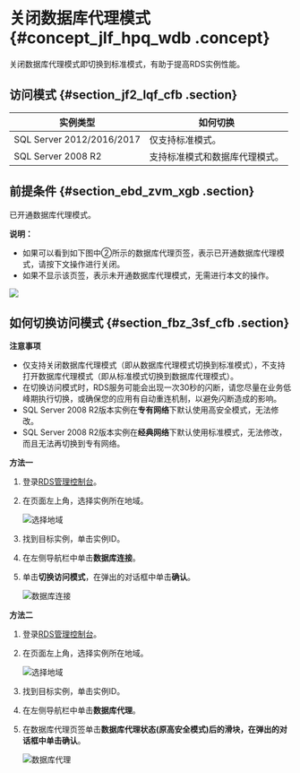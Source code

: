 # 关闭数据库代理模式 {#concept_jlf_hpq_wdb .concept}

关闭数据库代理模式即切换到标准模式，有助于提高RDS实例性能。

## 访问模式 {#section_jf2_lqf_cfb .section}

|实例类型|如何切换|
|----|----|
|SQL Server 2012/2016/2017|仅支持标准模式。|
|SQL Server 2008 R2|支持标准模式和数据库代理模式。|

## 前提条件 {#section_ebd_zvm_xgb .section}

已开通数据库代理模式。

**说明：** 

-   如果可以看到如下图中②所示的数据库代理页签，表示已开通数据库代理模式，请按下文操作进行关闭。
-   如果不显示该页签，表示未开通数据库代理模式，无需进行本文的操作。

![](http://static-aliyun-doc.oss-cn-hangzhou.aliyuncs.com/assets/img/7942/155539293339637_zh-CN.png)

## 如何切换访问模式 {#section_fbz_3sf_cfb .section}

**注意事项**

-   仅支持关闭数据库代理模式（即从数据库代理模式切换到标准模式），不支持打开数据库代理模式（即从标准模式切换到数据库代理模式）。
-   在切换访问模式时，RDS服务可能会出现一次30秒的闪断，请您尽量在业务低峰期执行切换，或确保您的应用有自动重连机制，以避免闪断造成的影响。
-   SQL Server 2008 R2版本实例在**专有网络**下默认使用高安全模式，无法修改。
-   SQL Server 2008 R2版本实例在**经典网络**下默认使用标准模式，无法修改，而且无法再切换到专有网络。

**方法一**

1.  登录[RDS管理控制台](https://rds.console.aliyun.com/)。
2.  在页面左上角，选择实例所在地域。

    ![选择地域](http://static-aliyun-doc.oss-cn-hangzhou.aliyuncs.com/assets/img/7814/155539293336543_zh-CN.png)

3.  找到目标实例，单击实例ID。
4.  在左侧导航栏中单击**数据库连接**。
5.  单击**切换访问模式**，在弹出的对话框中单击**确认**。

    ![数据库连接](http://static-aliyun-doc.oss-cn-hangzhou.aliyuncs.com/assets/img/41816/155539293337541_zh-CN.png)


**方法二**

1.  登录[RDS管理控制台](https://rds.console.aliyun.com/)。
2.  在页面左上角，选择实例所在地域。

    ![选择地域](http://static-aliyun-doc.oss-cn-hangzhou.aliyuncs.com/assets/img/7814/155539293336543_zh-CN.png)

3.  找到目标实例，单击实例ID。
4.  在左侧导航栏中单击**数据库代理**。
5.  在数据库代理页签单击**数据库代理状态\(原高安全模式\)**后的滑块，在弹出的对话框中单击**确认**。

    ![数据库代理](http://static-aliyun-doc.oss-cn-hangzhou.aliyuncs.com/assets/img/41816/155539293337542_zh-CN.png)


